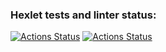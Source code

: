 ### Hexlet tests and linter status:
[![Actions Status](https://github.com/Si1adan/frontend-project-46/workflows/hexlet-check/badge.svg)](https://github.com/Si1adan/frontend-project-46/actions)
[![Actions Status](https://github.com/Si1adan/frontend-project-46/workflows/eslint-check/badge.svg)](https://github.com/Si1adan/frontend-project-46/actions)
